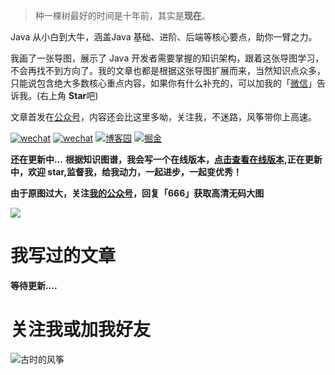 > 种一棵树最好的时间是十年前，其实是**现在**。

Java 从小白到大牛，涵盖Java 基础、进阶、后端等核心要点，助你一臂之力。

我画了一张导图，展示了 Java 开发者需要掌握的知识架构，跟着这张导图学习，不会再找不到方向了。我的文章也都是根据这张导图扩展而来，当然知识点众多，只能说包含绝大多数核心重点内容，如果你有什么补充的，可以加我的「[微信](#关注我或加我好友)」告诉我。(右上角 **Star**吧)

文章首发在[公众号](#关注我或加我好友)，内容还会比这里多呦，关注我，不迷路，风筝带你上高速。


[![wechat](https://img.shields.io/badge/公众号-古时的风筝-success.svg)](#关注我或加我好友)
[![wechat](https://img.shields.io/badge/微信-加好友-success.svg)](#加我好友)
[![博客园](https://img.shields.io/badge/cnblogs-%E5%8D%9A%E5%AE%A2%E5%9B%AD-blue)](https://juejin.im/user/5e13ec1d6fb9a04846508aae) 
[![掘金](https://img.shields.io/badge/juejin-%E6%8E%98%E9%87%91-blue)](https://juejin.im/user/5e13ec1d6fb9a04846508aae) 

**还在更新中...**
**根据知识图谱，我会写一个在线版本，[点击查看在线版本](https://huzhicheng.github.io/JavaNewBee/#/),正在更新中，欢迎 star,监督我，给我动力，一起进步，一起变优秀！**

**由于原图过大，关注[我的公众号](#关注我或加我好友)，回复「666」获取高清无码大图**

![](https://tva1.sinaimg.cn/large/007S8ZIlly1gfexxbve66j30u07mfwv1.jpg)



# 我写过的文章

**等待更新....**



# 关注我或加我好友
![古时的风筝](https://tva1.sinaimg.cn/large/007S8ZIlly1gfd6gx54haj314z0npafp.jpg)



